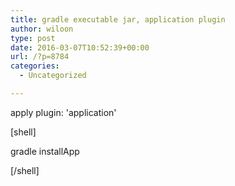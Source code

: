 ```yaml
---
title: gradle executable jar, application plugin
author: wiloon
type: post
date: 2016-03-07T10:52:39+00:00
url: /?p=8784
categories:
  - Uncategorized

---
```

apply plugin: 'application'


  [shell]

  gradle installApp

  [/shell]
